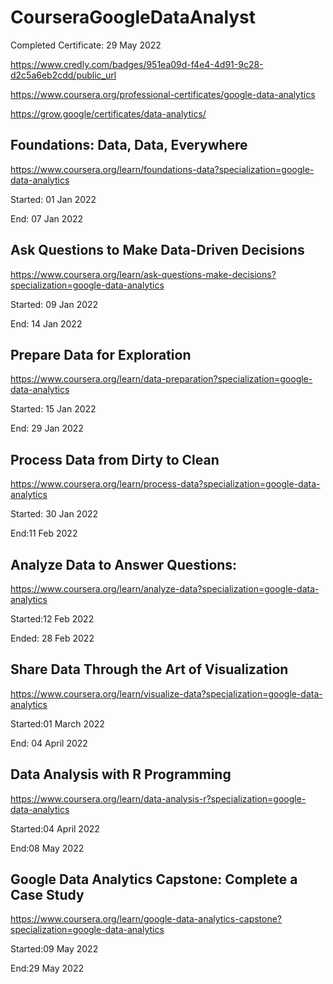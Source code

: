 # CourseraGoogleDataAnalyst

Completed Certificate: 29 May 2022

https://www.credly.com/badges/951ea09d-f4e4-4d91-9c28-d2c5a6eb2cdd/public_url

https://www.coursera.org/professional-certificates/google-data-analytics

https://grow.google/certificates/data-analytics/

## Foundations: Data, Data, Everywhere 

https://www.coursera.org/learn/foundations-data?specialization=google-data-analytics

Started: 01 Jan 2022

End: 07 Jan 2022

## Ask Questions to Make Data-Driven Decisions

https://www.coursera.org/learn/ask-questions-make-decisions?specialization=google-data-analytics

Started: 09 Jan 2022

End: 14 Jan 2022

## Prepare Data for Exploration

https://www.coursera.org/learn/data-preparation?specialization=google-data-analytics

Started: 15 Jan 2022

End: 29 Jan 2022

## Process Data from Dirty to Clean

https://www.coursera.org/learn/process-data?specialization=google-data-analytics

Started: 30 Jan 2022

End:11 Feb 2022

## Analyze Data to Answer Questions:

https://www.coursera.org/learn/analyze-data?specialization=google-data-analytics

Started:12 Feb 2022

Ended: 28 Feb 2022

## Share Data Through the Art of Visualization 

https://www.coursera.org/learn/visualize-data?specialization=google-data-analytics

Started:01 March 2022

End: 04 April 2022

## Data Analysis with R Programming 

https://www.coursera.org/learn/data-analysis-r?specialization=google-data-analytics

Started:04 April 2022

End:08 May 2022

## Google D​ata Analytics Capstone: Complete a Case Study 

https://www.coursera.org/learn/google-data-analytics-capstone?specialization=google-data-analytics

Started:09 May 2022

End:29 May 2022
